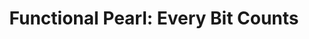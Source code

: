 ---
title: ! 'Functional Pearl: Every Bit Counts'
paper-url: http://research.microsoft.com/en-us/people/dimitris/every-bit-counts.pdf
authors:
- Dimitrios Vytiniotis
- Andrew Kennedy
type: paper
tags:
- lambda calculus
doHaskell-type: functional pearl
dohaskell-year: 2010
---